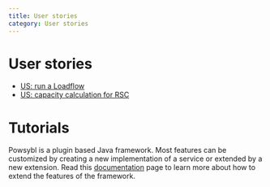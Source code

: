 ```yaml
---
title: User stories
category: User stories
---
```


# User stories
- [US: run a Loadflow](/docs/user_stories/loadflow_tutorial.md)
- [US: capacity calculation for RSC](/docs/user_stories/capacity_calculation_rsc.md)

# Tutorials
Powsybl is a plugin based Java framework. Most features can be customized by creating a new implementation of a service
or extended by a new extension. Read this [documentation](tutorials/index.md) page to learn more about how to extend the
features of the framework.
